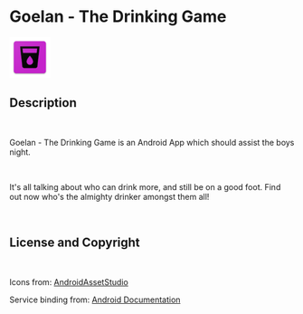 # Goelan - The Drinking Game

![App Icon](assets/ic_launcher.png)

## Description

<br>

Goelan - The Drinking Game is an Android App which should assist the boys night.

<br>

It's all talking about who can drink more, and still be on a good foot. Find out now who's the almighty drinker amongst them all!

<br>

## License and Copyright

<br>

Icons from: [AndroidAssetStudio](https://romannurik.github.io/AndroidAssetStudio/)

Service binding from: [Android Documentation](https://developer.android.com/guide/components/bound-services)